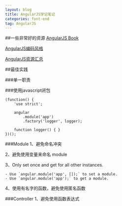 ```yaml
---
layout: blog
title: AngularJS学记笔记
categories: font-end
tag: AngularJS
---
```

##一些非常好的资源
[AngularJS Book](https://github.com/peiransun/angularjs-cn)

[AngularJS编码风格](https://github.com/johnpapa/angular-styleguide)

[AngularJS资源汇总](https://github.com/jmcunningham/AngularJS-Learning/blob/master/ZH-CN.md)

##最佳实践

###单一职责

###使用javascript闭包

```
(function() {
    'use strict';

    angular
        .module('app')
        .factory('logger', logger);

    function logger() { }
})();
```

###Module
1、避免命名冲突

2、避免使用变量来命名 module

3、Only set once and get for all other instances.

```
- Use `angular.module('app', []);` to set a module.
- Use `angular.module('app');` to get a module.
```

4、使用有名字的函数，避免使用匿名函数

###Controller
1、避免使用函数表达式